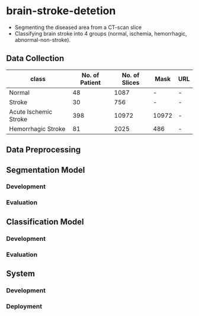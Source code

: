 # brain-stroke-detetion
- Segmenting the diseased area from a CT-scan slice  
- Classifying brain stroke into 4 groups (normal, ischemia, hemorrhagic, abnormal-non-stroke).

## Data Collection 
|class|No. of Patient|No. of Slices|Mask|URL|
|-|-|-|-|-|
|Normal|48|1087|-|-|
|Stroke|30|756|-|-|
|Acute Ischemic Stroke|398|10972|10972|-|
|Hemorrhagic Stroke|81|2025|486|-|

## Data Preprocessing

## Segmentation Model

### Development

### Evaluation

## Classification Model
### Development

### Evaluation

## System
### Development 
### Deployment
